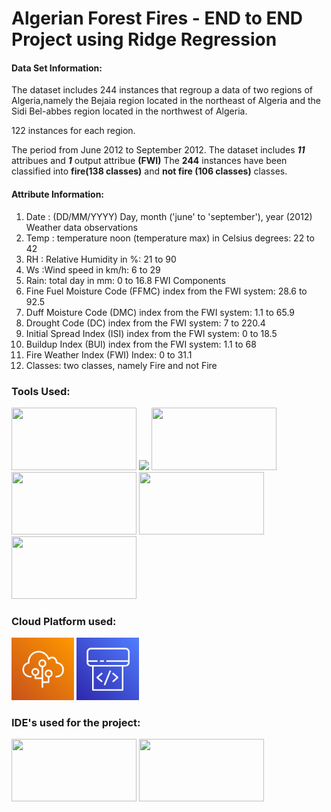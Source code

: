 # Algerian Forest Fires - END to END Project using Ridge Regression
#### Data Set Information:

The dataset includes 244 instances that regroup a data of two regions of Algeria,namely the Bejaia region located in the northeast of Algeria and the Sidi Bel-abbes region located in the northwest of Algeria.

122 instances for each region.

The period from June 2012 to September 2012.
The dataset includes **_11_** attribues and **_1_** output attribue **(FWI)**
The **244** instances have been classified into **fire(138 classes)** and **not fire (106 classes)** classes.

#### Attribute Information:

1. Date : (DD/MM/YYYY) Day, month ('june' to 'september'), year (2012)
Weather data observations
2. Temp : temperature noon (temperature max) in Celsius degrees: 22 to 42
3. RH : Relative Humidity in %: 21 to 90
4. Ws :Wind speed in km/h: 6 to 29
5. Rain: total day in mm: 0 to 16.8
FWI Components
6. Fine Fuel Moisture Code (FFMC) index from the FWI system: 28.6 to 92.5
7. Duff Moisture Code (DMC) index from the FWI system: 1.1 to 65.9
8. Drought Code (DC) index from the FWI system: 7 to 220.4
9. Initial Spread Index (ISI) index from the FWI system: 0 to 18.5
10. Buildup Index (BUI) index from the FWI system: 1.1 to 68
11. Fire Weather Index (FWI) Index: 0 to 31.1
12. Classes: two classes, namely Fire and not Fire

### Tools Used:
<img src=https://upload.wikimedia.org/wikipedia/commons/0/05/Scikit_learn_logo_small.svg width=200 height=100> <img src=https://upload.wikimedia.org/wikipedia/commons/0/01/Created_with_Matplotlib-logo.svg width=100 heigh=50>
 <img src=https://seaborn.pydata.org/_images/logo-tall-lightbg.svg width=200 height=100> <img src=https://upload.wikimedia.org/wikipedia/commons/e/ed/Pandas_logo.svg width=200 height=100>
 <img src=https://upload.wikimedia.org/wikipedia/commons/3/31/NumPy_logo_2020.svg width=200 height=100> <img src=https://upload.wikimedia.org/wikipedia/commons/3/3c/Flask_logo.svg width=200 height=100>

### Cloud Platform used:
<img src="Elastic Beanstalk.png" alt="aws elastic beanstalk" width="100" height="100">
<img src="CodePipeline.png" alt="aws code pipeline" width="100" height="100">

### IDE's used for the project:
<img src=https://upload.wikimedia.org/wikipedia/commons/2/2d/Visual_Studio_Code_1.18_icon.svg width=200 height=100> <img src=https://github.com/jupyter/jupyter.github.io/blob/main/assets/share.png width=200 height=100>


 
